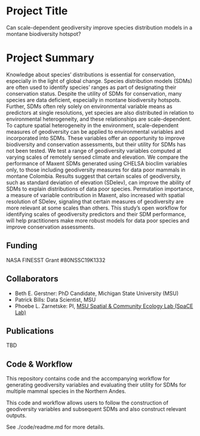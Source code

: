 # Project Title
Can scale-dependent geodiversity improve species distribution models in a montane biodiversity hotspot?

# Project Summary
Knowledge about species’ distributions is essential for conservation, especially in the light of global change. Species distribution models (SDMs) are often used to identify species’ ranges as part of designating their conservation status. Despite the utility of SDMs for conservation, many species are data deficient, especially in montane biodiversity hotspots. Further, SDMs often rely solely on environmental variable means as predictors at single resolutions, yet species are also distributed in relation to environmental heterogeneity, and these relationships are scale-dependent. To capture spatial heterogeneity in the environment, scale-dependent measures of geodiversity can be applied to environmental variables and incorporated into SDMs. These variables offer an opportunity to improve biodiversity and conservation assessments, but their utility for SDMs has not been tested. We test a range of geodiversity variables computed at varying scales of remotely sensed climate and elevation. We compare the performance of Maxent SDMs generated using CHELSA bioclim variables only, to those including geodiversity measures for data poor mammals in montane Colombia. Results suggest that certain scales of geodiversity, such as standard deviation of elevation (SDelev), can improve the ability of SDMs to explain distributions of data poor species. Permutation importance, a measure of variable contribution in Maxent, also increased with spatial resolution of SDelev, signaling that certain measures of geodiversity are more relevant at some scales than others. This study’s open workflow for identifying scales of geodiversity predictors and their SDM performance, will help practitioners make more robust models for data poor species and improve conservation assessments.

## Funding
NASA FINESST Grant #80NSSC19K1332

## Collaborators
- Beth E. Gerstner: PhD Candidate, Michigan State University (MSU)
- Patrick Bills: Data Scientist, MSU
- Phoebe L. Zarnetske: PI, [MSU Spatial & Community Ecology Lab (SpaCE Lab)](http://www.communityecologylab.com)

## Publications
TBD


## Code & Workflow
This repository contains code and the accompanying workflow for generating geodiversity variables and evaluating their utility for SDMs for multiple mammal species in the Northern Andes. 

This code and workflow allows users to follow the construction of geodiversity variables and subsequent SDMs and also construct relevant outputs.

See ./code/readme.md for more details.


